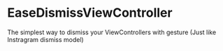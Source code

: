 # EaseDismissViewController
The simplest way to dismiss your ViewControllers with gesture (Just like Instragram dismiss model)
